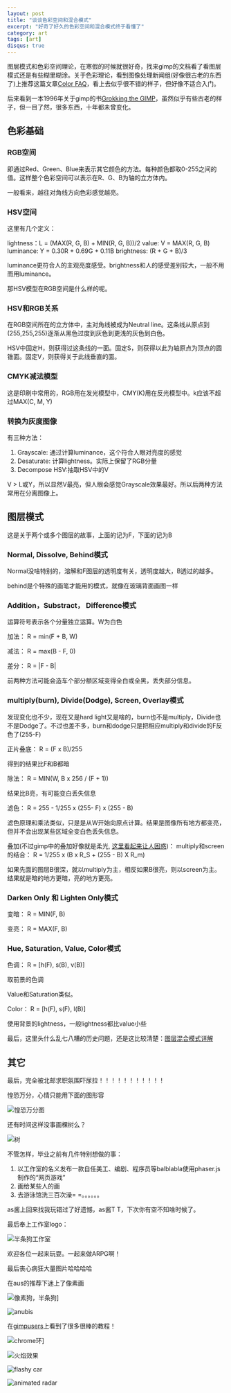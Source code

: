 ```yaml
---
layout: post
title: "谈谈色彩空间和混合模式"
excerpt: "好奇了好久的色彩空间和混合模式终于看懂了"
category: art
tags: [art]
disqus: true
---
```



图层模式和色彩空间理论，在寒假的时候就很好奇，找来gimp的文档看了看图层模式还是有些糊里糊涂。关于色彩理论，看到图像处理新闻组(好像很古老的东西了)上推荐这篇文章[Color FAQ](http://www.poynton.com/ColorFAQ.html)，看上去似乎很不错的样子，但好像不适合入门。

后来看到一本1996年关于gimp的书[Grokking the GIMP](http://gimp-savvy.com/BOOK/index.html?node52.html)，虽然似乎有些古老的样子，但一目了然，很多东西，十年都未曾变化。

## 色彩基础

### RGB空间

即通过Red、Green、Blue来表示其它颜色的方法。每种颜色都取0-255之间的值。这样整个色彩空间可以表示在R、G、B为轴的立方体内。

一般看来，越往对角线方向色彩感觉越亮。

### HSV空间

这里有几个定义：

lightness：L = (MAX(R, G, B) + MIN(R, G, B))/2
value: V = MAX(R, G, B)
luminance: Y = 0.30R + 0.69G + 0.11B
brightness: (R + G + B)/3

luminance更符合人的主观亮度感受。brightness和人的感受差别较大，一般不用而用luminance。

那HSV模型在RGB空间是什么样的呢。

### HSV和RGB关系

在RGB空间所在的立方体中，主对角线被成为Neutral line。这条线从原点到(255,255,255)逐渐从黑色过度到灰色到更浅的灰色到白色。

HSV中固定H，则获得过这条线的一面。固定S，则获得以此为轴原点为顶点的圆锥面。固定V，则获得关于此线垂直的面。

### CMYK减法模型

这是印刷中常用的，RGB用在发光模型中，CMY(K)用在反光模型中。k应该不超过MAX(C, M, Y)

### 转换为灰度图像

有三种方法：

1. Grayscale: 通过计算luminance，这个符合人眼对亮度的感觉
2. Desaturate: 计算lightness。实际上保留了RGB分量
3. Decompose HSV:抽取HSV中的V

V > L或Y，所以显然V最亮，但人眼会感觉Grayscale效果最好。所以后两种方法常用在分离图像上。

## 图层模式

这是关于两个或多个图层的故事，上面的记为F，下面的记为B

### Normal, Dissolve, Behind模式

Normal没啥特别的，溶解和F图层的透明度有关，透明度越大，B透过的越多。

behind是个特殊的画笔才能用的模式，就像在玻璃背面画图一样

### Addition，Substract， Difference模式

运算符号表示各个分量独立运算。W为白色

加法：
    R = min(F + B, W)

减法：
    R = max(B - F, 0)

差分：
    R = |F - B|

前两种方法可能会造车个部分额区域变得全白或全黑，丢失部分信息。

### multiply(burn), Divide(Dodge), Screen, Overlay模式

发现变化也不少，现在又是hard light又是啥的，burn也不是multiply，Divide也不是Dodge了。不过也差不多，burn和dodge只是把相应multiply和divide的F反色了(255-F)

正片叠底：
    R = (F x B)/255

得到的结果比F和B都暗

除法：
    R = MIN(W, B x 256 / (F + 1))

结果比B亮，有可能变白丢失信息

滤色：
    R = 255 - 1/255 x (255- F) x (255 - B)

滤色原理和乘法类似，只是是从W开始向原点计算。结果是图像所有地方都变亮，但并不会出现某些区域全变白色丢失信息。

叠加(不过gimp中的叠加好像就是柔光, [这里看起来让人困惑](https://bugzilla.gnome.org/show_bug.cgi?id=162395))：
    multiply和screen的结合：
    R = 1/255 x (B x R_S + (255 - B) X R_m)

如果先面的图层B很深，就以multiply为主，相反如果B很亮，则以screen为主。结果就是暗的地方更暗，亮的地方更亮。

### Darken Only 和 Lighten Only模式

变暗：
    R = MIN(F, B)

变亮：
    R = MAX(F, B)

### Hue, Saturation, Value, Color模式

色调：
    R = [h(F), s(B), v(B)]

取前景的色调

Value和Saturation类似。

Color：
    R = [h(F), s(F), l(B)]

使用背景的lightness，一般lightness都比value小些


最后，这里头什么乱七八糟的历史问题，还是这比较清楚：[图层混合模式详解](http://www.pegtop.net/delphi/articles/blendmodes/)

## 其它

最后，完全被北邮求职氛围吓尿拉！！！！！！！！！！！

惶恐万分，心情只能用下面的图形容

![惶恐万分图](/images/ancious.jpg "希望手绘反映内心")

还有时间这样没事画棵树么？

![树](/images/work-gimp3.jpg "我的第一个上色唉")

不管怎样，毕业之前有几件特别想做的事：

1. 以工作室的名义发布一款自任美工、编剧、程序员等balblabla使用phaser.js制作的“网页游戏”
2. 画给某些人的画
3. 去游泳馆洗三百次澡= =。。。。。。

as酱上回来找我玩错过了好遗憾，as酱T T，下次你有空不知啥时候了。

最后奉上工作室logo：

![半条狗工作室](/images/work-gimp5.jpg "半条狗logo")

欢迎各位一起来玩耍。一起来做ARPG啊！

最后丧心病狂大量图片哈哈哈哈

在aus的推荐下迷上了像素画

![像素狗，半条狗](/images/work-gimp4.jpg "一条大狗")]

![anubis](/images/work-gimp2.jpg "anubis")

在[gimpusers](http://www.gimpusers.com)上看到了很多很棒的教程！

![chrome环](/images/work-gimp.jpg "chrome")]

![火焰效果](/images/work-gimp1.jpg "fire")

![flashy car](/images/work-gimp6.jpg "flashy car")

![animated radar](/images/animated-radar.gif "动画雷达")

